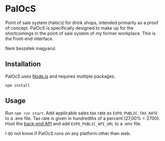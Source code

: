 # PalOcS

Point of sale system (`P`al`O`c`S`) for drink shops, intended primarily as a proof of concept.
PalOcS is specifically designed to make up for the shortcomings in the point of sale system of my former workplace.
This is the front-end interface.

Nem beszélek magyarul.

## Installation

PalOcS uses [Node.js](https://nodejs.org/en) and requires multiple packages.
```
npm install
```

## Usage

Run `npm run start`.
Add applicable sales tax rate as `EXPO_PUBLIC_TAX_RATE` to a .env file.
Tax rate is given in hundredths of a percent (27,00% = 2700).
Host the [back-end API](https://github.com/zuiun/PalOcS-back) and add `EXPO_PUBLIC_API_URL` to a .env file.

I do not know if PalOcS runs on any platform other than web.
